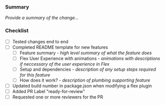 ### Summary

_Provide a summary of the change..._

### Checklist
- [ ] Tested changes end to end
- [ ] Completed README template for new features
  - [ ] Feature summary - _high level summary of what the feature does_
  - [ ] Flex User Experience with animations - _animations with descriptions if neccessary of the user experience in Flex_
  - [ ] Setup and dependencies - _description of any setup steps required for this feature_
  - [ ] How does it work? - _description of plumbing supporting feature_
- [ ] Updated build number in package.json when modifying a flex plugin
- [ ] Added PR Label "ready-for-review"
- [ ] Requested one or more reviewers for the PR
